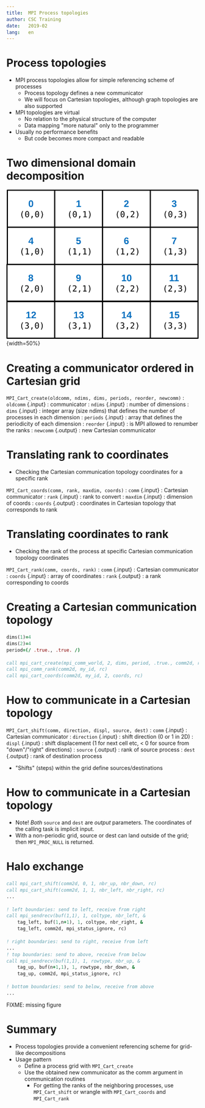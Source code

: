 ```yaml
---
title:  MPI Process topologies
author: CSC Training
date:   2019-02
lang:   en
---
```



# Process topologies

- MPI process topologies allow for simple referencing scheme of processes
    - Process topology defines a new communicator
    - We will focus on Cartesian topologies, although graph topologies are
      also supported
- MPI topologies are virtual
    - No relation to the physical structure of the computer
    - Data mapping "more natural" only to the programmer
- Usually no performance benefits
    - But code becomes more compact and readable


# Two dimensional domain decomposition

![](img/two-d-cartesian-grid.svg){width=50%}


# Creating a communicator ordered in Cartesian grid

`MPI_Cart_create(oldcomm, ndims, dims, periods, reorder, newcomm)`
  : `oldcomm` {.input}
    : communicator
  : `ndims` {.input}
    : number of dimensions
  : `dims` {.input}
    : integer array (size ndims) that defines the number of processes in each
      dimension
  : `periods` {.input}
    : array that defines the periodicity of each dimension
  : `reorder` {.input}
    : is MPI allowed to renumber the ranks
  : `newcomm` {.output}
    : new Cartesian communicator


# Translating rank to coordinates

- Checking the Cartesian communication topology coordinates for a
  specific rank

`MPI_Cart_coords(comm, rank, maxdim, coords)`
  : `comm` {.input}
    : Cartesian communicator
  : `rank` {.input}
    : rank to convert
  : `maxdim` {.input}
    : dimension of coords
  : `coords` {.output}
    : coordinates in Cartesian topology that corresponds to rank


# Translating coordinates to rank

- Checking the rank of the process at specific Cartesian communication
  topology coordinates

`MPI_Cart_rank(comm, coords, rank)`
  : `comm` {.input}
    : Cartesian communicator
  : `coords` {.input}
    : array of coordinates
  : `rank` {.output}
    : a rank corresponding to coords


# Creating a Cartesian communication topology

```fortran
dims(1)=4
dims(2)=4
period=(/ .true., .true. /)

call mpi_cart_create(mpi_comm_world, 2, dims, period, .true., comm2d, rc)
call mpi_comm_rank(comm2d, my_id, rc)
call mpi_cart_coords(comm2d, my_id, 2, coords, rc)
```


# How to communicate in a Cartesian topology

`MPI_Cart_shift(comm, direction, displ, source, dest)`
  : `comm` {.input}
    : Cartesian communicator
  : `direction` {.input}
    : shift direction (0 or 1 in 2D)
  : `displ` {.input}
    : shift displacement (1 for next cell etc, < 0 for source from "down"/"right" directions)
  : `source` {.output}
    : rank of source process
  : `dest` {.output}
    : rank of destination process

- "Shifts" (steps) within the grid define sources/destinations


# How to communicate in a Cartesian topology

- Note! *Both* `source` and `dest` are *output* parameters. The
  coordinates of the calling task is implicit input.
- With a non-periodic grid, source or dest can land outside of the grid;
  then `MPI_PROC_NULL` is returned.


# Halo exchange

```fortran
call mpi_cart_shift(comm2d, 0, 1, nbr_up, nbr_down, rc)
call mpi_cart_shift(comm2d, 1, 1, nbr_left, nbr_right, rc)
...

! left boundaries: send to left, receive from right
call mpi_sendrecv(buf(1,1), 1, coltype, nbr_left, &
    tag_left, buf(1,n+1), 1, coltype, nbr_right, &
    tag_left, comm2d, mpi_status_ignore, rc)

! right boundaries: send to right, receive from left
...
! top boundaries: send to above, receive from below
call mpi_sendrecv(buf(1,1), 1, rowtype, nbr_up, &
    tag_up, buf(n+1,1), 1, rowtype, nbr_down, &
    tag_up, comm2d, mpi_status_ignore, rc)

! bottom boundaries: send to below, receive from above
...
```

FIXME: missing figure


# Summary

- Process topologies provide a convenient referencing scheme for grid-like
  decompositions
- Usage pattern
    - Define a process grid with `MPI_Cart_create`
    - Use the obtained new communicator as the comm argument in communication
      routines
        - For getting the ranks of the neighboring processes, use
          `MPI_Cart_shift` or wrangle with `MPI_Cart_coords` and
          `MPI_Cart_rank`
